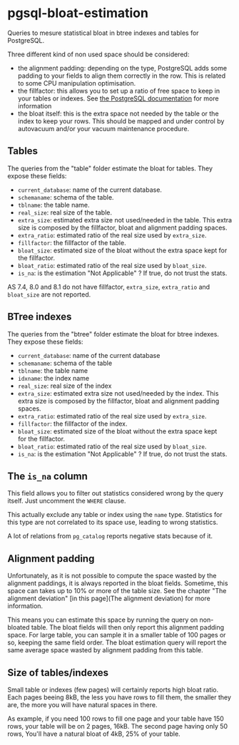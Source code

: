 pgsql-bloat-estimation
======================

Queries to mesure statistical bloat in btree indexes and tables for PostgreSQL.

Three different kind of non used space should be considered:

  * the alignment padding: depending on the type, PostgreSQL adds some padding 
    to your fields to align them correctly in the row. This is related to some
    CPU manipulation optimisation.
  * the fillfactor: this allows you to set up a ratio of free space to keep
    in your tables or indexes. See 
    [the PostgreSQL documentation](http://www.postgresql.org/docs/9.4/static/sql-createtable.html#SQL-CREATETABLE-STORAGE-PARAMETERS)
    for more information
  * the bloat itself: this is the extra space not needed by the table or the 
    index to keep your rows. This should be mapped and under control by 
    autovacuum and/or your vacuum maintenance procedure.



Tables
------

The queries from the "table" folder estimate the bloat for tables. They expose
these fields:

  * ``current_database``: name of the current database.
  * ``schemaname``: schema of the table.
  * ``tblname``: the table name.
  * ``real_size``: real size of the table.
  * ``extra_size``: estimated extra size not used/needed in the table. This
    extra size is composed by the fillfactor, bloat and alignment padding 
    spaces.
  * ``extra_ratio``: estimated ratio of the real size used by ``extra_size``.
  * ``fillfactor``: the fillfactor of the table.
  * ``bloat_size``: estimated size of the bloat without the extra space kept 
    for the fillfactor.
  * ``bloat_ratio``: estimated ratio of the real size used by ``bloat_size``.
  * ``is_na``: is the estimation "Not Applicable" ? If true, do not trust the 
    stats.

AS 7.4, 8.0 and 8.1 do not have fillfactor, ``extra_size``, ``extra_ratio`` 
and ``bloat_size`` are not reported.


BTree indexes
-------------

The queries from the "btree" folder estimate the bloat for btree indexes. They
expose these fields:

  * ``current_database``: name of the current database
  * ``schemaname``: schema of the table
  * ``tblname``: the table name
  * ``idxname``: the index name
  * ``real_size``: real size of the index
  * ``extra_size``: estimated extra size not used/needed by the index. This
    extra size is composed by the fillfactor, bloat and alignment padding
    spaces.
  * ``extra_ratio``: estimated ratio of the real size used by ``extra_size``.
  * ``fillfactor``: the fillfactor of the index.
  * ``bloat_size``: estimated size of the bloat without the extra space kept  
    for the fillfactor.
  * ``bloat_ratio``: estimated ratio of the real size used by ``bloat_size``.
  * ``is_na``: is the estimation "Not Applicable" ? If true, do not trust the
    stats.


The ``is_na`` column
--------------------

This field allows you to filter out statistics considered wrong by the query 
itself. Just uncomment the ``WHERE`` clause.

This actually exclude any table or index using the ``name`` type. Statistics 
for this type are not correlated to its space use, leading to wrong statistics.

A lot of relations from ``pg_catalog`` reports negative stats because of it.


Alignment padding
-----------------

Unfortunately, as it is not possible to compute the space wasted by the 
alignment paddings, it is always reported in the bloat fields. Sometime, this
space can takes up to 10% or more of the table size. See the chapter "The 
alignment deviation" [in this page](The alignment deviation) for more 
information.

This means you can estimate this space by running the query on non-bloated 
table. The bloat fields will then only report this alignment padding space. For
large table, you can sample it in a smaller table of 100 pages or so, keeping 
the same field order. The bloat estimation query will report the same average 
space wasted by alignment padding from this table.


Size of tables/indexes
----------------------

Small table or indexes (few pages) will certainly reports high bloat ratio. 
Each pages beeing 8kB, the less you have rows to fill them, the smaller they 
are, the more you will have natural spaces in there.

As example, if you need 100 rows to fill one page and your table have 150 rows, 
your table will be on 2 pages, 16kB. The second page having only 50 rows, You'll
have a natural bloat of 4kB, 25% of your table.

